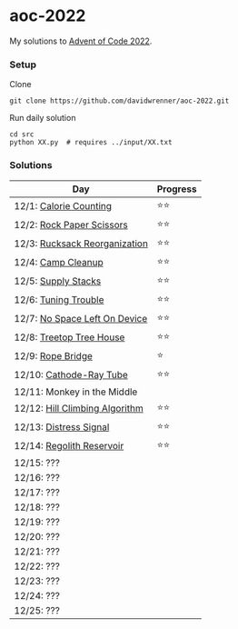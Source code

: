 # aoc-2022

My solutions to [Advent of Code 2022](https://adventofcode.com).

### Setup

Clone
```
git clone https://github.com/davidwrenner/aoc-2022.git
```

Run daily solution
```
cd src
python XX.py  # requires ../input/XX.txt
```

### Solutions

|Day|Progress|
|---|---|
|12/1: [Calorie Counting](src/00.py)|⭐⭐|
|12/2: [Rock Paper Scissors](src/01.py) |⭐⭐|
|12/3: [Rucksack Reorganization](src/02.py) |⭐⭐|
|12/4: [Camp Cleanup](src/03.py) |⭐⭐|
|12/5: [Supply Stacks](src/04.py) |⭐⭐|
|12/6: [Tuning Trouble](src/05.py) |⭐⭐|
|12/7: [No Space Left On Device](src/06.py) |⭐⭐|
|12/8: [Treetop Tree House](src/07.py) |⭐⭐|
|12/9: [Rope Bridge](src/08.py) |⭐|
|12/10: [Cathode-Ray Tube](src/09.py) |⭐⭐|
|12/11: Monkey in the Middle ||
|12/12: [Hill Climbing Algorithm](src/11.py) |⭐⭐|
|12/13: [Distress Signal](src/12.py) |⭐⭐|
|12/14: [Regolith Reservoir](src/13.py) |⭐⭐|
|12/15: ??? ||
|12/16: ??? ||
|12/17: ??? ||
|12/18: ??? ||
|12/19: ??? ||
|12/20: ??? ||
|12/21: ??? ||
|12/22: ??? ||
|12/23: ??? ||
|12/24: ??? ||
|12/25: ??? ||

